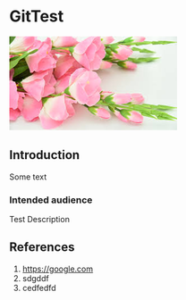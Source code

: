 # GitTest

![Flower](https://github.com/asimmhd/GitTest/blob/master/images/download.jpg)

## Introduction
Some text

### Intended audience

Test Description



## References

1. https://google.com
2. sdgddf
3. cedfedfd
